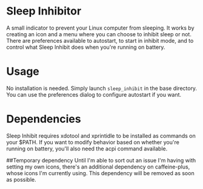 # Sleep Inhibitor
A small indicator to prevent your Linux computer from sleeping. It works by
creating an icon and a menu where you can choose to inhibit sleep or not. There
are preferences available to autostart, to start in inhibit mode, and to control
what Sleep Inhibit does when you're running on battery.

# Usage
No installation is needed. Simply launch `sleep_inhibit` in the base directory.
You can use the preferences dialog to configure autostart if you want.

# Dependencies
Sleep Inhibit requires xdotool and xprintidle to be installed as commands on
your $PATH. If you want to modify behavior based on whether you're running on
battery, you'll also need the acpi command available.

##Temporary dependency
Until I'm able to sort out an issue I'm having with setting my own icons, there's
an additional dependency on caffeine-plus, whose icons I'm currently using. This
dependency will be removed as soon as possible.
